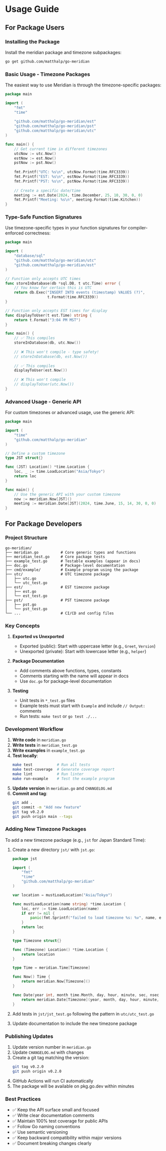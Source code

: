 # Usage Guide

## For Package Users

### Installing the Package

Install the meridian package and timezone subpackages:

```bash
go get github.com/matthalp/go-meridian
```

### Basic Usage - Timezone Packages

The easiest way to use Meridian is through the timezone-specific packages:

```go
package main

import (
    "fmt"
    "time"
    
    "github.com/matthalp/go-meridian/est"
    "github.com/matthalp/go-meridian/pst"
    "github.com/matthalp/go-meridian/utc"
)

func main() {
    // Get current time in different timezones
    utcNow := utc.Now()
    estNow := est.Now()
    pstNow := pst.Now()
    
    fmt.Printf("UTC: %s\n", utcNow.Format(time.RFC3339))
    fmt.Printf("EST: %s\n", estNow.Format(time.RFC3339))
    fmt.Printf("PST: %s\n", pstNow.Format(time.RFC3339))
    
    // Create a specific date/time
    meeting := est.Date(2024, time.December, 25, 10, 30, 0, 0)
    fmt.Printf("Meeting: %s\n", meeting.Format(time.Kitchen))
}
```

### Type-Safe Function Signatures

Use timezone-specific types in your function signatures for compiler-enforced correctness:

```go
package main

import (
    "database/sql"
    "github.com/matthalp/go-meridian/utc"
    "github.com/matthalp/go-meridian/est"
)

// Function only accepts UTC times
func storeInDatabase(db *sql.DB, t utc.Time) error {
    // You know for certain this is UTC
    return db.Exec("INSERT INTO events (timestamp) VALUES (?)", 
                   t.Format(time.RFC3339))
}

// Function only accepts EST times for display
func displayToUser(t est.Time) string {
    return t.Format("3:04 PM MST")
}

func main() {
    // ✅ This compiles
    storeInDatabase(db, utc.Now())
    
    // ❌ This won't compile - type safety!
    // storeInDatabase(db, est.Now())
    
    // ✅ This compiles
    displayToUser(est.Now())
    
    // ❌ This won't compile
    // displayToUser(utc.Now())
}
```

### Advanced Usage - Generic API

For custom timezones or advanced usage, use the generic API:

```go
package main

import (
    "time"
    "github.com/matthalp/go-meridian"
)

// Define a custom timezone
type JST struct{}

func (JST) Location() *time.Location {
    loc, _ := time.LoadLocation("Asia/Tokyo")
    return loc
}

func main() {
    // Use the generic API with your custom timezone
    now := meridian.Now[JST]()
    meeting := meridian.Date[JST](2024, time.June, 15, 14, 30, 0, 0)
}
```

## For Package Developers

### Project Structure

```
go-meridian/
├── meridian.go          # Core generic types and functions
├── meridian_test.go     # Core package tests
├── example_test.go      # Testable examples (appear in docs)
├── doc.go               # Package-level documentation
├── cmd/example/         # Example program using the package
├── utc/                 # UTC timezone package
│   ├── utc.go
│   └── utc_test.go
├── est/                 # EST timezone package
│   ├── est.go
│   └── est_test.go
├── pst/                 # PST timezone package
│   ├── pst.go
│   └── pst_test.go
└── ...                  # CI/CD and config files
```

### Key Concepts

1. **Exported vs Unexported**
   - Exported (public): Start with uppercase letter (e.g., `Greet`, `Version`)
   - Unexported (private): Start with lowercase letter (e.g., `helper`)

2. **Package Documentation**
   - Add comments above functions, types, constants
   - Comments starting with the name will appear in docs
   - Use `doc.go` for package-level documentation

3. **Testing**
   - Unit tests in `*_test.go` files
   - Example tests must start with `Example` and include `// Output:` comments
   - Run tests: `make test` or `go test ./...`

### Development Workflow

1. **Write code** in `meridian.go`
2. **Write tests** in `meridian_test.go`
3. **Write examples** in `example_test.go`
4. **Test locally**:
   ```bash
   make test           # Run all tests
   make test-coverage  # Generate coverage report
   make lint           # Run linter
   make run-example    # Test the example program
   ```
5. **Update version** in `meridian.go` and `CHANGELOG.md`
6. **Commit and tag**:
   ```bash
   git add .
   git commit -m "Add new feature"
   git tag v0.2.0
   git push origin main --tags
   ```

### Adding New Timezone Packages

To add a new timezone package (e.g., `jst` for Japan Standard Time):

1. Create a new directory `jst/` with `jst.go`:
   ```go
   package jst
   
   import (
       "fmt"
       "time"
       "github.com/matthalp/go-meridian"
   )
   
   var location = mustLoadLocation("Asia/Tokyo")
   
   func mustLoadLocation(name string) *time.Location {
       loc, err := time.LoadLocation(name)
       if err != nil {
           panic(fmt.Sprintf("failed to load timezone %s: %v", name, err))
       }
       return loc
   }
   
   type Timezone struct{}
   
   func (Timezone) Location() *time.Location {
       return location
   }
   
   type Time = meridian.Time[Timezone]
   
   func Now() Time {
       return meridian.Now[Timezone]()
   }
   
   func Date(year int, month time.Month, day, hour, minute, sec, nsec int) Time {
       return meridian.Date[Timezone](year, month, day, hour, minute, sec, nsec)
   }
   ```

2. Add tests in `jst/jst_test.go` following the pattern in `utc/utc_test.go`

3. Update documentation to include the new timezone package

### Publishing Updates

1. Update version number in `meridian.go`
2. Update `CHANGELOG.md` with changes
3. Create a git tag matching the version:
   ```bash
   git tag v0.2.0
   git push origin v0.2.0
   ```
4. GitHub Actions will run CI automatically
5. The package will be available on pkg.go.dev within minutes

### Best Practices

- ✅ Keep the API surface small and focused
- ✅ Write clear documentation comments
- ✅ Maintain 100% test coverage for public APIs
- ✅ Follow Go naming conventions
- ✅ Use semantic versioning
- ✅ Keep backward compatibility within major versions
- ✅ Document breaking changes clearly


